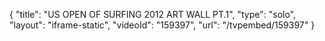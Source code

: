 {
    "title": "US OPEN OF SURFING 2012 ART WALL PT.1",
    "type": "solo",
    "layout": "iframe-static",
    "videoId": "159397",
    "url": "\/tvpembed\/159397"
}